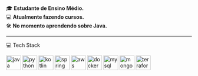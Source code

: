 🎓 **Estudante de Ensino Médio.**  
💻 **Atualmente fazendo cursos.**  
🛠️ **No momento aprendendo sobre Java.**  

---

💻 Tech Stack
<p align="left"> <img src="https://cdn.jsdelivr.net/gh/devicons/devicon/icons/java/java-original.svg" height="40" alt="java" /> <img src="https://cdn.jsdelivr.net/gh/devicons/devicon/icons/python/python-original.svg" height="40" alt="python" /> <img src="https://cdn.jsdelivr.net/gh/devicons/devicon/icons/kotlin/kotlin-original.svg" height="40" alt="kotlin" /> <img src="https://cdn.jsdelivr.net/gh/devicons/devicon/icons/spring/spring-original.svg" height="40" alt="spring" /> <img src="https://cdn.jsdelivr.net/gh/devicons/devicon/icons/aws/aws-original.svg" height="40" alt="aws" /> <img src="https://cdn.jsdelivr.net/gh/devicons/devicon/icons/docker/docker-original.svg" height="40" alt="docker" /> <img src="https://cdn.jsdelivr.net/gh/devicons/devicon/icons/mysql/mysql-original.svg" height="40" alt="mysql" /> <img src="https://cdn.jsdelivr.net/gh/devicons/devicon/icons/mongodb/mongodb-original.svg" height="40" alt="mongodb" /> <img src="https://cdn.jsdelivr.net/gh/devicons/devicon/icons/terraform/terraform-original.svg" height="40" alt="terraform" /> </p> 
